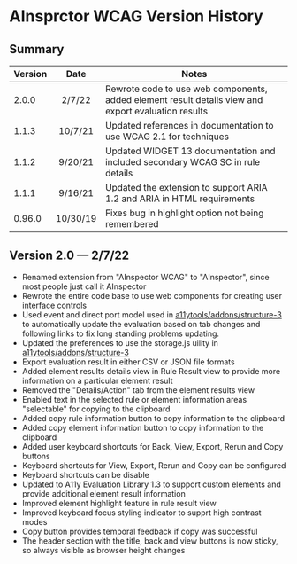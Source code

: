 # AInsprctor WCAG Version History

## Summary

| Version  |    Date    | Notes |
|----------|:----------:|--------------------------------------------|
| 2.0.0    |   2/7/22   | Rewrote code to use web components, added element result details view and export evaluation results
| 1.1.3    |   10/7/21  | Updated references in documentation to use WCAG 2.1 for techniques
| 1.1.2    |   9/20/21  | Updated WIDGET 13 documentation and included secondary WCAG SC in rule details
| 1.1.1    |   9/16/21  | Updated the extension to support ARIA 1.2 and ARIA in HTML requirements
| 0.96.0   |  10/30/19  | Fixes bug in highlight option not being remembered


## Version 2.0 — 2/7/22

* Renamed extension from "AInspector WCAG" to "AInspector", since most people just call it AInspector
* Rewrote the entire code base to use web components for creating user interface controls
* Used event and direct port model used in [a11ytools/addons/structure-3](https://github.com/a11y-tools/addons/tree/main/structure-3) to automatically update the evaluation based on tab changes and following links to fix long standing problems updating.
* Updated the preferences to use the storage.js uility in [a11ytools/addons/structure-3](https://github.com/a11y-tools/addons/blob/main/structure-3/storage.js)
* Export evaluation result in either CSV or JSON file formats
* Added element results details view in Rule Result view to provide more information on a particular element result
* Removed the "Details/Action" tab from the element results view
* Enabled text in the selected rule or element information areas "selectable" for copying to the clipboard
* Added copy rule information button to copy information to the clipboard
* Added copy element information button to copy information to the clipboard
* Added user keyboard shortcuts for Back, View, Export, Rerun and Copy buttons
* Keyboard shortcuts for View, Export, Rerun and Copy can be configured
* Keyboard shortcuts can be disable
* Updated to A11y Evaluation Library 1.3 to support custom elements and provide additional element result information
* Improved element highlight feature in rule result view
* Improved keyboard focus styling indicator to supprt high contrast modes
* Copy button provides temporal feedback if copy was successful
* The header section with the title, back and view buttons is now sticky, so always visible as browser height changes
